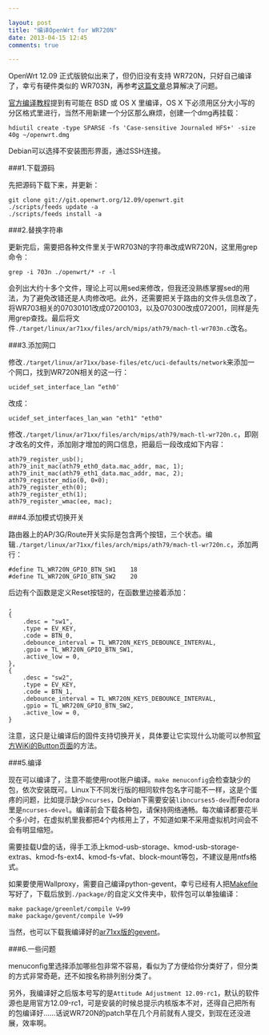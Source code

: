 ```yaml
---

layout: post
title: "编译OpenWrt for WR720N"
date: 2013-04-15 12:45
comments: true

---
```

OpenWrt 12.09 正式版貌似出来了，但仍旧没有支持 WR720N，只好自己编译了，幸亏有硬件类似的 WR703N，再参考[这篇文章](http://www.zoublog.com/technology/compile-openwrt-unofficial-wr720n.html)总算解决了问题。

[官方编译教程](http://wiki.openwrt.org/zh-cn/doc/howto/buildroot.exigence)提到有可能在 BSD 或 OS X 里编译，OS X 下必须用区分大小写的分区格式里进行，当然不用新建一个分区那么麻烦，创建一个dmg再挂载：

	hdiutil create -type SPARSE -fs 'Case-sensitive Journaled HFS+' -size 40g ~/openwrt.dmg

Debian可以选择不安装图形界面，通过SSH连接。

###1.下载源码

先把源码下载下来，并更新：

	git clone git://git.openwrt.org/12.09/openwrt.git
	./scripts/feeds update -a
	./scripts/feeds install -a

###2.替换字符串

更新完后，需要把各种文件里关于WR703N的字符串改成WR720N，这里用grep命令：

	grep -i 703n ./openwrt/* -r -l

会列出大约十多个文件，理论上可以用sed来修改，但我还没熟练掌握sed的用法，为了避免改错还是人肉修改吧。此外，还需要把关于路由的文件头信息改了，将WR703相关的07030101改成07200103，以及070300改成072001，同样是先用grep查找。最后将文件`./target/linux/ar71xx/files/arch/mips/ath79/mach-tl-wr703n.c`改名。

###3.添加网口

修改`./target/linux/ar71xx/base-files/etc/uci-defaults/network`来添加一个网口，找到WR720N相关的这一行：

	ucidef_set_interface_lan “eth0″

改成：

	ucidef_set_interfaces_lan_wan "eth1" "eth0"

修改`./target/linux/ar71xx/files/arch/mips/ath79/mach-tl-wr720n.c`，即刚才改名的文件，添加刚才增加的网口信息，把最后一段改成如下内容：

	ath79_register_usb();
	ath79_init_mac(ath79_eth0_data.mac_addr, mac, 1);
	ath79_init_mac(ath79_eth1_data.mac_addr, mac, 2);
	ath79_register_mdio(0, 0×0);
	ath79_register_eth(0);
	ath79_register_eth(1);
	ath79_register_wmac(ee, mac);
	
###4.添加模式切换开关

路由器上的AP/3G/Route开关实际是包含两个按钮，三个状态。编辑`./target/linux/ar71xx/files/arch/mips/ath79/mach-tl-wr720n.c`，添加两行：

	#define TL_WR720N_GPIO_BTN_SW1    18
	#define TL_WR720N_GPIO_BTN_SW2    20

后边有个函数是定义Reset按钮的，在函数里边接着添加：

	,
	{
	    .desc = "sw1",
	    .type = EV_KEY,
	    .code = BTN_0,
	    .debounce_interval = TL_WR720N_KEYS_DEBOUNCE_INTERVAL,
	    .gpio = TL_WR720N_GPIO_BTN_SW1,
	    .active_low = 0,
	},
	{
	    .desc = "sw2",
	    .type = EV_KEY,
	    .code = BTN_1,
	    .debounce_interval = TL_WR720N_KEYS_DEBOUNCE_INTERVAL,
	    .gpio = TL_WR720N_GPIO_BTN_SW2,
	    .active_low = 0,
	}

注意，这只是让编译后的固件支持切换开关，具体要让它实现什么功能可以参照[官方WiKi的Button页面](http://wiki.openwrt.org/doc/howto/hardware.button)的方法。

###5.编译

现在可以编译了，注意不能使用root账户编译。`make menuconfig`会检查缺少的包，依次安装既可。Linux下不同发行版的相同软件包名字可能不一样，这是个蛋疼的问题，比如提示缺少`ncurses`，Debian下需要安装`libncurses5-dev`而Fedora里是`ncurses-devel`。编译前会下载各种包，请保持网络通畅。每次编译都要花半个多小时，在虚拟机里我都把4个内核用上了，不知道如果不采用虚拟机时间会不会有明显缩短。

需要挂载U盘的话，得手工添上kmod-usb-storage、kmod-usb-storage-extras、kmod-fs-ext4、kmod-fs-vfat、block-mount等包，不建议是用ntfs格式。

如果要使用Wallproxy，需要自己编译python-gevent，幸亏已经有人把[Makefile](https://wallproxy.googlecode.com/files/sdk_mf.zip)写好了，下载后放到`./package/`的自定义文件夹中，软件包可以单独编译：

	make package/greenlet/compile V=99
	make package/gevent/compile V=99

当然，也可以下载我编译好的[ar71xx版的gevent](https://www.dropbox.com/s/zykgadjqce7rmjj/gevent_ar71xx.zip)。

###6.一些问题

menuconfig里选择添加哪些包非常不容易，看似为了方便给你分类好了，但分类的方式非常奇葩，还不如按名称排列别分类了。

另外，我编译好之后版本号写的是`Attitude Adjustment 12.09-rc1`，默认的软件源也是用官方12.09-rc1，可是安装的时候总提示内核版本不对，还得自己把所有的包编译好……话说WR720N的patch早在几个月前就有人提交，到现在还没进展，效率啊。